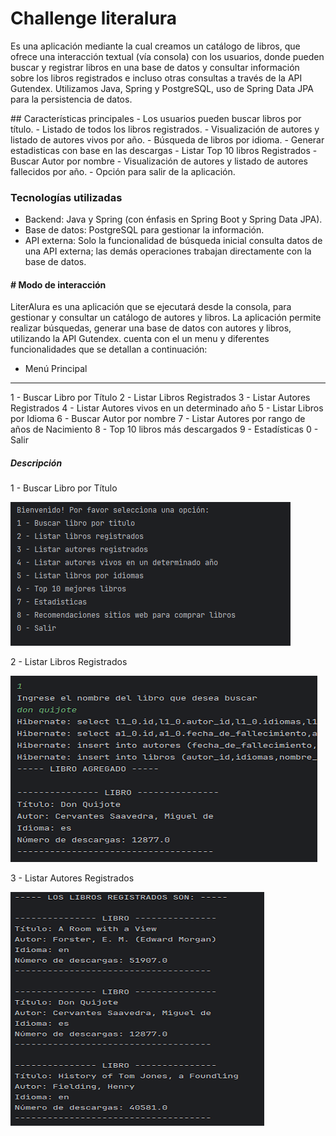# Challenge literalura
<p>
Es una aplicación mediante la cual creamos un catálogo de libros, que ofrece una interacción textual (vía consola) con los usuarios,  donde pueden buscar y registrar libros en una base de datos y consultar información sobre los libros registrados e incluso otras consultas a través de la API Gutendex. Utilizamos Java, Spring y PostgreSQL, uso de Spring Data JPA para la persistencia de datos.
</p>
## Características principales
- Los usuarios pueden buscar libros por título.
- Listado de todos los libros registrados.
- Visualización de autores y listado de autores vivos por año.
- Búsqueda de libros por idioma.
- Generar estadisticas con base en las descargas
- Listar Top 10 libros Registrados
- Buscar Autor por nombre
- Visualización de autores y listado de autores fallecidos por año.
- Opción para salir de la aplicación.

### Tecnologías utilizadas
- Backend: Java y Spring (con énfasis en Spring Boot y Spring Data JPA).
- Base de datos: PostgreSQL para gestionar la información.
- API externa: Solo la funcionalidad de búsqueda inicial consulta datos de una API externa; las demás operaciones trabajan directamente con la base de datos.


#### # Modo de interacción
LiterAlura es una aplicación que se ejecutará desde la consola, para gestionar y consultar un catálogo de autores y libros. La aplicación permite realizar búsquedas, generar una base de datos con autores y libros, utilizando la API Gutendex.
cuenta con el un menu y diferentes funcionalidades que se detallan a continuación:
- Menú Principal
**************************************************
1 - Buscar Libro por Título
2 - Listar Libros Registrados
3 - Listar Autores Registrados
4 - Listar Autores vivos en un determinado año
5 - Listar Libros por Idioma
6 - Buscar Autor por nombre
7 - Listar Autores por rango de años de Nacimiento
8 - Top 10 libros más descargados
9 - Estadísticas
0 - Salir
##### Descripción
<p>1 - Buscar Libro por Título</p>

![](img/menu.png)

<p>2 - Listar Libros Registrados</p>

![](img/opcion1.png)

<p>3 - Listar Autores Registrados</p>

![](img/2opcionlibrosregistrados.png)
